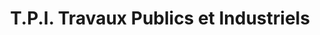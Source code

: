 ---
title: "T.P.I. Travaux Publics et Industriels"
url: /varennes-vauzelles/t-p-i-travaux-publics-et-industriels/
shop: Mieten
---